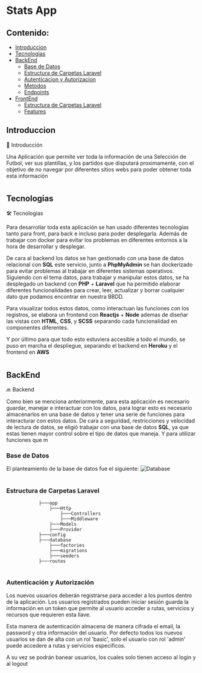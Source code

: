 # Stats App
## Contenido: 
- [Introduccion](#Introduccion)
- [Tecnologias](#Tecnologias)
- [BackEnd](#BackEnd)
  - [Base de Datos](#Base-de-Datos)
  - [Estructura de Carpetas Laravel](#Estructura-de-Carpetas-Laravel)
  - [Autenticacion y Autorizacion](#Autenticación-y-Autorización)
  - [Metodos](#Metodos)
  - [Endpoints](#Endpoints)
- [FrontEnd](#FrontEnd)
  - [Estructura de Carpetas Laravel](#Estructura-de-Carpetas-Laravel)
  - [Features](#Features)

## Introduccion
:memo: Introducción

Una Aplicación que permite ver toda la información de una Selección de Futbol, ver sus plantillas, y los partidos que disputará proximamente, con el objetivo de no navegar por diferentes sitios webs para poder obtener toda esta información
#

## Tecnologias
:hammer_and_wrench:  Tecnologias

Para desarrollar toda esta aplicación se han usado diferentes tecnologías tanto para front, para back e incluso para poder desplegarla. Además de trabajar con docker para evitar los problemas en diferentes entornos a la hora de desarrollar y desplegar.

De cara al backend los datos se han gestionado con una base de datos relacional con **SQL** este servicio, junto a **PhpMyAdmin** se han dockerizado para evitar problemas al trabajar en diferentes sistemas operativos. Siguiendo con el tema datos, para trabajar y manipular estos datos, se ha desplegado un backend con **PHP** + **Laravel** que ha permitido elaborar diferentes funcionalidades para crear, leer, actualizar y borrar cualquier dato que podamos encontrar en nuestra BBDD.

Para visualizar todos estos datos, como interactuan las funciones con los registros, se elabora un frontend con **Reactjs** + **Node** ademas de diseñar las vistas con **HTML**, **CSS**, y **SCSS** separando cada funcionalidad en componentes diferentes.

Y por último para que todo esto estuviera accesible a todo el mundo, se puso en marcha el despliegue, separando el backend en **Heroku** y el frontend en **AWS**
#

## BackEnd
:back: Backend

Como bien se menciona anteriormente, para esta aplicación es necesario guardar, manejar e interactuar con los datos, para lograr esto es necesario almacenarlos en una base de datos y tener una serie de funciones para interacturar con estos datos. De cara a seguridad, restricciones y velocidad de lectura de datos, se eligió trabajar con una base de datos **SQL**, ya que estas tienen mayor control sobre el tipo de datos que maneja. Y para utilizar funciones que m

### Base de Datos
El planteamiento de la base de datos fue el siguiente: 
![Database](https://user-images.githubusercontent.com/47026705/121591323-a24f8880-ca39-11eb-9d13-76dd352cee44.png)
#
### Estructura de Carpetas Laravel
                ├───app
                    ├───Http
                        ├───Controllers
                        ├───Middleware
                    ├───Models
                    ├───Provider
                ├───config
                ├───database
                    ├───factories
                    ├───migrations
                    ├───seeders
                ├───routes
#

### Autenticación y Autorización 
Los nuevos usuarios deberán registrarse para acceder a los puntos dentro de la aplicación.
Los usuarios registrados pueden iniciar sesión guarda la información en un token que permite al usuario acceder a rutas, servicios y recursos que requieren esta llave.

Esta manera de autenticación almacena de manera cifrada el email, la password y otra información del usuario. Por defecto todos los nuevos usuarios se dan de alta con un rol
'basic', solo el usuario con rol 'admin' puede accedere a rutas y servicios especificos.

A su vez se podrán banear usuarios, los cuales solo tienen acceso al login y al logout
#
#
